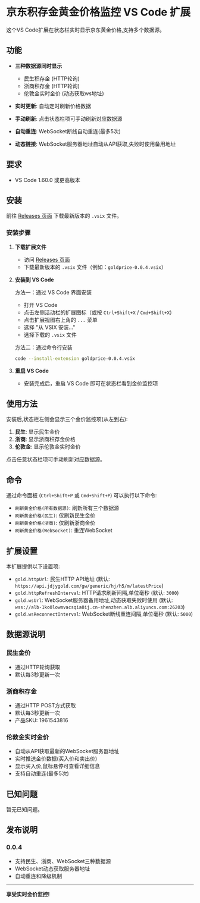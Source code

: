 # 京东积存金黄金价格监控 VS Code 扩展

这个VS Code扩展在状态栏实时显示京东黄金价格,支持多个数据源。

## 功能

- **三种数据源同时显示**
  - 民生积存金 (HTTP轮询)
  - 浙商积存金 (HTTP轮询)
  - 伦敦金实时金价 (动态获取ws地址)

- **实时更新**: 自动定时刷新价格数据
- **手动刷新**: 点击状态栏项可手动刷新对应数据源
- **自动重连**: WebSocket断线自动重连(最多5次)
- **动态链接**: WebSocket服务器地址自动从API获取,失败时使用备用地址

## 要求

- VS Code 1.60.0 或更高版本

## 安装

前往 [Releases 页面](https://github.com/lqp1037951137/goldprice/releases) 下载最新版本的 `.vsix` 文件。

### 安装步骤

1. **下载扩展文件**
   - 访问 [Releases 页面](https://github.com/lqp1037951137/goldprice/releases)
   - 下载最新版本的 `.vsix` 文件（例如：`goldprice-0.0.4.vsix`）

2. **安装到 VS Code**

   方法一：通过 VS Code 界面安装
   - 打开 VS Code
   - 点击左侧活动栏的扩展图标（或按 `Ctrl+Shift+X` / `Cmd+Shift+X`）
   - 点击扩展视图右上角的 `...` 菜单
   - 选择 "从 VSIX 安装..."
   - 选择下载的 `.vsix` 文件

   方法二：通过命令行安装
   ```bash
   code --install-extension goldprice-0.0.4.vsix
   ```

3. **重启 VS Code**
   - 安装完成后，重启 VS Code 即可在状态栏看到金价监控项

## 使用方法

安装后,状态栏左侧会显示三个金价监控项(从左到右):

1. **民生**: 显示民生金价
2. **浙商**: 显示浙商积存金价格
3. **伦敦金**: 显示伦敦金实时金价

点击任意状态栏项可手动刷新对应数据源。

## 命令

通过命令面板 (`Ctrl+Shift+P` 或 `Cmd+Shift+P`) 可以执行以下命令:

- `刷新黄金价格(所有数据源)`: 刷新所有三个数据源
- `刷新黄金价格(民生)`: 仅刷新民生金价
- `刷新黄金价格(浙商)`: 仅刷新浙商金价
- `刷新黄金价格(WebSocket)`: 重连WebSocket

## 扩展设置

本扩展提供以下设置项:

* `gold.httpUrl`: 民生HTTP API地址 (默认: `https://api.jdjygold.com/gw/generic/hj/h5/m/latestPrice`)
* `gold.httpRefreshInterval`: HTTP请求刷新间隔,单位毫秒 (默认: `3000`)
* `gold.wsUrl`: WebSocket服务器备用地址,动态获取失败时使用 (默认: `wss://alb-1ko0lowmvacsqia0ij.cn-shenzhen.alb.aliyuncs.com:26203`)
* `gold.wsReconnectInterval`: WebSocket断线重连间隔,单位毫秒 (默认: `5000`)

## 数据源说明

### 民生金价
- 通过HTTP轮询获取
- 默认每3秒更新一次

### 浙商积存金
- 通过HTTP POST方式获取
- 默认每3秒更新一次
- 产品SKU: 1961543816

### 伦敦金实时金价
- 自动从API获取最新的WebSocket服务器地址
- 实时推送金价数据(买入价和卖出价)
- 显示买入价,鼠标悬停可查看详细信息
- 支持自动重连(最多5次)

## 已知问题

暂无已知问题。

## 发布说明

### 0.0.4

- 支持民生、浙商、WebSocket三种数据源
- WebSocket动态获取服务器地址
- 自动重连和降级机制

---

**享受实时金价监控!**

